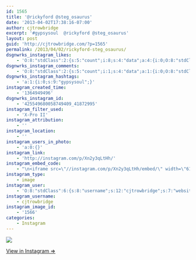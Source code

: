 ```yaml
---
id: 1565
title: '@rickyford @steg_osaurus'
date: '2013-04-02T17:38:16-07:00'
author: cjtrowbridge
excerpt: '#gypsysoul  @rickyford @steg_osaurus'
layout: post
guid: 'http://cjtrowbridge.com/?p=1565'
permalink: /2013/04/02/rickyford-steg_osaurus/
dsgnwrks_instagram_likes:
    - 'O:8:"stdClass":2:{s:5:"count";i:8;s:4:"data";a:4:{i:0;O:8:"stdClass":4:{s:8:"username";s:11:"the_royal_b";s:15:"profile_picture";s:84:"https://instagramimages-a.akamaihd.net/profiles/profile_12398833_75sq_1393706541.jpg";s:2:"id";s:8:"12398833";s:9:"full_name";s:16:"Brittany Woodcox";}i:1;O:8:"stdClass":4:{s:8:"username";s:14:"lindzothegreat";s:15:"profile_picture";s:107:"https://igcdn-photos-a-a.akamaihd.net/hphotos-ak-xaf1/t51.2885-19/10963860_859073740832440_1069143798_a.jpg";s:2:"id";s:7:"3146021";s:9:"full_name";s:16:"Lindzo Woodblock";}i:2;O:8:"stdClass":4:{s:8:"username";s:8:"maugypsy";s:15:"profile_picture";s:107:"https://igcdn-photos-d-a.akamaihd.net/hphotos-ak-xfa1/t51.2885-19/10953530_789409597780187_1250863141_a.jpg";s:2:"id";s:7:"5076598";s:9:"full_name";s:8:"Kristina";}i:3;O:8:"stdClass":4:{s:8:"username";s:14:"themilkmansson";s:15:"profile_picture";s:106:"https://igcdn-photos-h-a.akamaihd.net/hphotos-ak-xaf1/t51.2885-19/10817812_417089628445143_351160100_a.jpg";s:2:"id";s:8:"14290125";s:9:"full_name";s:8:"Mikey P.";}}}'
dsgnwrks_instagram_comments:
    - 'O:8:"stdClass":2:{s:5:"count";i:1;s:4:"data";a:1:{i:0;O:8:"stdClass":4:{s:12:"created_time";s:10:"1364949631";s:4:"text";s:12:"@the_royal_b";s:4:"from";O:8:"stdClass":4:{s:8:"username";s:14:"lindzothegreat";s:15:"profile_picture";s:107:"https://igcdn-photos-a-a.akamaihd.net/hphotos-ak-xaf1/t51.2885-19/10963860_859073740832440_1069143798_a.jpg";s:2:"id";s:7:"3146021";s:9:"full_name";s:16:"Lindzo Woodblock";}s:2:"id";s:18:"425550812655047289";}}}'
dsgnwrks_instagram_hashtags:
    - 'a:1:{i:0;s:9:"gypsysoul";}'
instagram_created_time:
    - '1364949496'
dsgnwrks_instagram_id:
    - '425549680058749409_41872995'
instagram_filter_used:
    - 'X-Pro II'
instagram_attribution:
    - ''
instagram_location:
    - ''
instagram_users_in_photo:
    - 'a:0:{}'
instagram_link:
    - 'http://instagram.com/p/Xn2y3qLtHh/'
instagram_embed_code:
    - "\n<iframe src=\"//instagram.com/p/Xn2y3qLtHh/embed/\" width=\"612\" height=\"710\" frameborder=\"0\" scrolling=\"no\" allowtransparency=\"true\"></iframe>\n"
instagram_type:
    - image
instagram_user:
    - 'O:8:"stdClass":6:{s:8:"username";s:12:"cjtrowbridge";s:7:"website";s:0:"";s:15:"profile_picture";s:103:"https://igcdn-photos-f-a.akamaihd.net/hphotos-ak-xpa1/t51.2885-19/925559_452430704897917_67836701_a.jpg";s:9:"full_name";s:13:"CJ Trowbridge";s:3:"bio";s:0:"";s:2:"id";s:8:"41872995";}'
instagram_username:
    - cjtrowbridge
instagram_image_id:
    - '1566'
categories:
    - Instagram
---
```


[![](http://blog.cjtrowbridge.com/wp-content/uploads/2013/04/c666cbc29bf611e2912322000a1f933e_7.jpg)](http://instagram.com/p/Xn2y3qLtHh/)

[View in Instagram ⇒](http://instagram.com/p/Xn2y3qLtHh/)